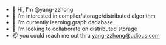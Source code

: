 - 👋 Hi, I’m @yang-zzhong
- 👀 I’m interested in compiler/storage/distributed algorithm
- 🌱 I’m currently learning graph dadabase
- 💞️ I’m looking to collaborate on distributed storage
- 📫 you could reach me out thru yang-zzhong@udious.com



